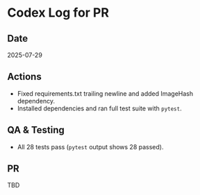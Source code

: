 # Codex Log for PR

## Date
2025-07-29

## Actions
- Fixed requirements.txt trailing newline and added ImageHash dependency.
- Installed dependencies and ran full test suite with `pytest`.

## QA & Testing
- All 28 tests pass (`pytest` output shows 28 passed).

## PR
TBD
